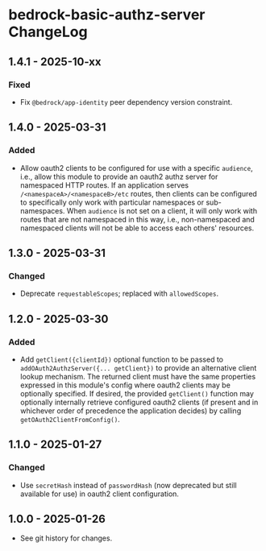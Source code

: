 # bedrock-basic-authz-server ChangeLog

## 1.4.1 - 2025-10-xx

### Fixed
- Fix `@bedrock/app-identity` peer dependency version constraint.

## 1.4.0 - 2025-03-31

### Added
- Allow oauth2 clients to be configured for use with a specific `audience`,
  i.e., allow this module to provide an oauth2 authz server for namespaced
  HTTP routes. If an application serves `/<namespaceA>/<namespaceB>/etc`
  routes, then clients can be configured to specifically only work with
  particular namespaces or sub-namespaces. When `audience` is not set on
  a client, it will only work with routes that are not namespaced in this
  way, i.e., non-namespaced and namespaced clients will not be able to
  access each others' resources.

## 1.3.0 - 2025-03-31

### Changed
- Deprecate `requestableScopes`; replaced with `allowedScopes`.

## 1.2.0 - 2025-03-30

### Added
- Add `getClient({clientId})` optional function to be passed to
  `addOAuth2AuthzServer({... getClient})` to provide an alternative client
  lookup mechanism. The returned client must have the same properties
  expressed in this module's config where oauth2 clients may be optionally
  specified. If desired, the provided `getClient()` function may optionally
  internally retrieve configured oauth2 clients (if present and in
  whichever order of precedence the application decides) by calling
  `getOAuth2ClientFromConfig()`.

## 1.1.0 - 2025-01-27

### Changed
- Use `secretHash` instead of `passwordHash` (now deprecated but still
  available for use) in oauth2 client configuration.

## 1.0.0 - 2025-01-26

- See git history for changes.
